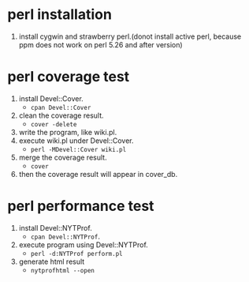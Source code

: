 # perl installation
1. install cygwin and strawberry perl.(donot install active perl, because ppm does not work on perl 5.26 and after version)

# perl coverage test 
1. install Devel::Cover.
   * `cpan Devel::Cover` 
2. clean the coverage result.
   * `cover -delete`
3. write the program, like wiki.pl.
4. execute wiki.pl under Devel::Cover.
   * `perl -MDevel::Cover wiki.pl`
5. merge the coverage result.
   * `cover`
6. then the coverage result will appear in cover_db.

# perl performance test
1. install Devel::NYTProf.
    * `cpan Devel::NYTProf`.
2. execute program using Devel::NYTProf.
    * `perl -d:NYTProf perform.pl`
3. generate html result
    * `nytprofhtml --open`
